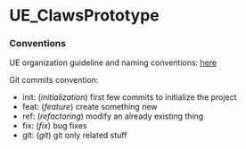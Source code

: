 # UE_ClawsPrototype

### Conventions

UE organization guideline and naming conventions: [here](https://github.com/Allar/ue5-style-guide)

Git commits convention:
- init: (*initialization*) first few commits to initialize the project
- feat: (*feature*) create something new
- ref: (*refactoring*) modify an already existing thing
- fix: (*fix*) bug fixes
- git: (*git*) git only related stuff